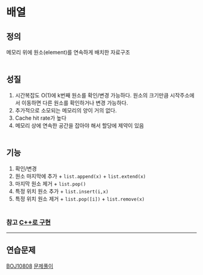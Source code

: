 # 배열
## 정의
  메모리 위에 원소(element)를 연속하게 배치한 자료구조<br><br>
## 성질
  1. 시간복잡도 O(1)에 k번째 원소를 확인/변경 가능하다.
     원소의 크기만큼 시작주소에서 이동하면 다른 원소를 확인하거나 변경 가능하다.
  2. 추가적으로 소모되는 메모리의 양이 거의 없다.
  3. Cache hit rate가 높다
  4. 메모리 상에 연속한 공간을 잡아야 해서 할당에 제약이 있음
  <br><br>
## 기능
  1. 확인/변경
  2. 원소 마지막에 추가
    + `list.append(x)`
    + `list.extend(x)`
  3. 마지막 원소 제거
    + `list.pop()`
  4. 특정 위치 원소 추가
    + `list.insert(i,x)`
  5. 특정 위치 원소 제거
    + `list.pop([i])`
    + `list.remove(x)`
  <br><br>
  ### 참고 [C++로 구현](./ArrayFunctions.cpp)

---
## 연습문제
  [BOJ10808](https://www.acmicpc.net/problem/10808)
  [문제풀이](./ArrayPrac01.py)
